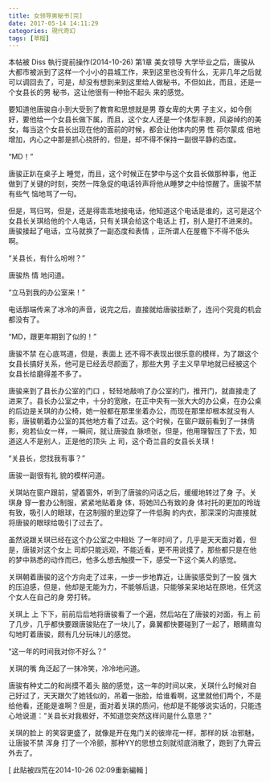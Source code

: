 ```yaml
---
title: 女领导男秘书[完]
date: 2017-05-14 14:11:29
categories: 現代奇幻
tags: [草榴]
---
```

本帖被 Diss 執行提前操作(2014-10-26)
第1章 美女领导
大学毕业之后，唐骏从大都市被派到了这样一个小小的县城工作，来到这里也没有什么，无非几年之后就可以调回去了，可是，却没有想到来到这里给人做秘书，不但如此，而且，还是一个女县长的男 秘书，这让他很有一种抬不起头 来的感觉。

要知道他唐骏自小到大受到了教育和思想就是男 尊女卑的大男 子主义，如今倒好，要他给一个女县长做下属，而且，这个女人还是一个体型丰腴，风姿绰约的美女，每当这个女县长出现在他的面前的时候，都会让他体内的男 性 荷尔蒙成 倍地增加，内心之中那是抓心挠肝的，但是，却不得不保持一副很平静的态度。

“MD！”

唐骏正趴在桌子上 睡觉，而且，这个时候正在梦中与这个女县长做那种事，他正做到了关键的时刻，突然一阵急促的电话铃声将他从睡梦之中给惊醒了。唐骏不禁 有些气 恼地骂了一句。

但是，骂归骂，但是，还是得乖乖地接电话，他知道这个电话是谁的，这可是这个女县长关琪给他的个人电话，只有关琪会给这个电话上 打，别人是打不进来的。唐骏接起了电话，立马就换了一副态度和表情 ，正所谓人在屋檐下不得不低头 啊。

“关县长，有什么吩咐？”

唐骏热 情 地问道。

“立马到我的办公室来！”

电话那端传来了冰冷的声音，说完之后，直接就给唐骏挂断了，连问个究竟的机会都没有了。

“MD，跟更年期到了似的！”

唐骏不禁 在心底骂道，但是，表面上 还不得不表现出很乐意的模样，为了跟这个女县长搞好关系，他可是已经丢尽颜面了，那些大男 子主义早早地就已经被这个女县长给磨得差不多了。

唐骏来到了县长办公室的门口 ，轻轻地敲响了办公室的门，推开门，就直接走了进来了。县长办公室之中，十分的宽敞，在正中央有一张大大的办公桌，在办公桌的后边是关琪的办公椅，她一般都在那里坐着办公，而现在那里却根本就没有人影，唐骏朝着办公室的其他地方看了过去。这个时候，在窗户跟前看到了一抹倩影，宛若仙女一样，一瞬间，就让唐骏血 脉喷张，但是，他用理智压了下去，知道这人不是别人，正是他的顶头 上 司，这个奇兰县的女县长关琪！

“关县长，您找我有事？”

唐骏一副很有礼 貌的模样问道。

关琪站在窗户跟前，望着窗外，听到了唐骏的问话之后，缓缓地转过了身 子。关琪身 穿一套办公制服，紧紧地贴着身 体，将她凹凸有致的身 体衬托的更加的玲珑有致，吸引人的眼球，在这制服的里边穿了一件低胸 的内衣，那深深的沟直接就将唐骏的眼球给吸引了过去了。

虽然说跟关琪已经在这个办公室之中相处 了一年时间了，几乎是天天面对着，但是，唐骏对这个女上 司却只能远观，不能近看，更不用说摸了，那些都只是在他的梦中熟悉的动作而已，他多么想去触摸一下，感受一下这个美人的感觉。

关琪朝着唐骏的这个方向走了过来，一步一步地靠近，让唐骏感受到了一股 强大的压迫感，但是，他却是无能为力，不能够后退，只能够呆呆地站在原地，任凭这个女人在自己的身 旁打转。

关琪上 上 下下，前前后后地将唐骏看了一个遍，然后站在了唐骏的对面，有上 前了几步，几乎都快要跟唐骏贴在了一块儿了，鼻翼都快要碰到了一起了，眼睛直勾勾地盯着唐骏，颇有几分玩味儿的感觉。

“这一年的时间我对你不好么？”

关琪的嘴 角泛起了一抹冷笑，冷冷地问道。

唐骏有种丈二的和尚摸不着头 脑的感觉，这一年的时间以来，关琪什么时候对自己好过了，天天跟欠了她钱似的，吊着一张脸，给谁看啊，这里就他们两个，不是给他看，还能是谁啊？但是，面对着关琪的质问，他却是不能够说实话的，只能违心地说道：“关县长对我极好，不知道您突然这样问是什么意思？”

关琪的脸上 的笑容更盛了，就像是开在鬼门关的彼岸花一样，那样的妖 冶邪魅，让唐骏不禁 浑身 打了一个冷颤，那种YY的思想立刻就彻底消散了，跑到了九霄云外去了。


[ 此貼被四荒在2014-10-26 02:09重新編輯 ]
